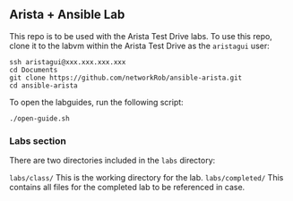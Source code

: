## Arista + Ansible Lab
This repo is to be used with the Arista Test Drive labs. To use this repo, clone it to the labvm within the Arista Test Drive as the `aristagui` user:

```
ssh aristagui@xxx.xxx.xxx.xxx
cd Documents
git clone https://github.com/networkRob/ansible-arista.git
cd ansible-arista
```

To open the labguides, run the following script:
```
./open-guide.sh
```

### Labs section
There are two directories included in the `labs` directory:

`labs/class/` This is the working directory for the lab.
`labs/completed/` This contains all files for the completed lab to be referenced in case.